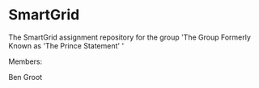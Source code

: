 # SmartGrid
The SmartGrid assignment repository for the group 'The Group Formerly Known as 'The Prince Statement' '

Members:

Ben Groot
